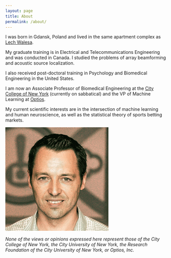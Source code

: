 ```yaml
---
layout: page
title: About
permalink: /about/
---
```


I was born in Gdansk, Poland and lived in the same apartment complex as [Lech Walesa][lech].

My graduate training is in Electrical and Telecommunications Engineering and was conducted in Canada. I studied the problems of array 
beamforming and acoustic source localization. 

I also received post-doctoral training in Psychology and Biomedical Engineering in the United States.

I am now an Associate Professor of Biomedical Engineering at the [City College of New York][ccny] (currently
on sabbatical) and the VP of Machine Learning at [Optios][optios]. 

My current scientific interests are in the intersection of machine learning and human neuroscience, as well as the
statistical theory of sports betting markets. 

![A cropped headshot of a handsome young lad](/docs/assets/JD_optios_edit.gif)

*None of the views or opinions expressed here represent those of the City College of New York, the City University of New York,
the Research Foundation of the City University of New York, or Optios, Inc.* 


[lech]: https://en.wikipedia.org/wiki/Lech_Wa%C5%82%C4%99sa
[ccny]: https://www.ccny.cuny.edu/bme
[optios]: https://optios.ai/